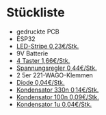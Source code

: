# Stückliste

- gedruckte PCB
- ESP32
- [LED-Stripe  0,23€/Stk.](https://www.amazon.de/BTF-LIGHTING-WS2812B-Adressierbare-Streifen-wasserdicht/dp/B07JBYZRWD/ref=sr_1_1?__mk_de_DE=%C3%85M%C3%85%C5%BD%C3%95%C3%91&crid=3A9N1PB357YFC&keywords=btf-ligtin%2B1m%2B100%2Bleds&qid=1693290853&s=lighting&sprefix=btf-ligtin%2B1m%2B100%2Bled%2Clighting%2C77&sr=1-1&th=1)
- 9V Batterie
- [4 Taster 1,66€/Stk.](https://www.mouser.de/ProductDetail/E-Switch/320E11BLK?qs=3Jlm%2Fl9ddLx6rOdduAcsXA%3D%3D)
- [Spannungsregler 0,44€/Stk.](https://www.conrad.de/de/p/stmicroelectronics-l7805abv-spannungsregler-linear-to-220ab-positiv-fest-1-5-a-1185130.html)
- 2 5er 221-WAGO-Klemmen
- [Diode 0,04€/Stk.](https://www.conrad.de/de/p/diotec-si-gleichrichterdiode-1n4007-do-204al-1000-v-1-a-162272.html)
- [Kondensator 330n 0,14€/Stk.](https://www.conrad.de/de/p/tancap-ct4-0805y334m500a1t-keramik-kondensator-tht-330-nf-50-v-20-b-x-h-4-2-mm-x-25-mm-1-st-1578738.html)
- [Kondensator 100n 0,09€/Stk.](https://www.conrad.de/de/p/tru-components-tc-k100nf5-keramik-kondensator-tht-100-nf-50-v-20-1-st-1589524.html)
- [Kondensator 1u 0,04€/Stk.](https://www.conrad.de/de/p/teapo-kss105m063s1a5b07k-elektrolyt-kondensator-radial-bedrahtet-1-5-mm-1-f-6-3-v-20-o-x-h-4-mm-x-7-mm-1-st-1325878.html)
